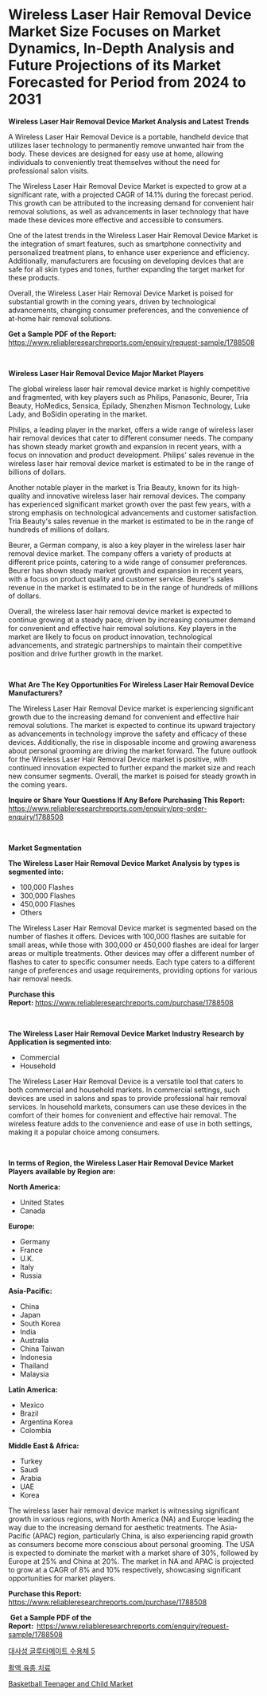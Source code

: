 <p><h1>Wireless Laser Hair Removal Device Market Size Focuses on Market Dynamics, In-Depth Analysis and Future Projections of its Market Forecasted for Period from 2024 to 2031</h1></p><p><strong>Wireless Laser Hair Removal Device Market Analysis and Latest Trends</strong></p>
<p><p>A Wireless Laser Hair Removal Device is a portable, handheld device that utilizes laser technology to permanently remove unwanted hair from the body. These devices are designed for easy use at home, allowing individuals to conveniently treat themselves without the need for professional salon visits.</p><p>The Wireless Laser Hair Removal Device Market is expected to grow at a significant rate, with a projected CAGR of 14.1% during the forecast period. This growth can be attributed to the increasing demand for convenient hair removal solutions, as well as advancements in laser technology that have made these devices more effective and accessible to consumers.</p><p>One of the latest trends in the Wireless Laser Hair Removal Device Market is the integration of smart features, such as smartphone connectivity and personalized treatment plans, to enhance user experience and efficiency. Additionally, manufacturers are focusing on developing devices that are safe for all skin types and tones, further expanding the target market for these products.</p><p>Overall, the Wireless Laser Hair Removal Device Market is poised for substantial growth in the coming years, driven by technological advancements, changing consumer preferences, and the convenience of at-home hair removal solutions.</p></p>
<p><strong>Get a Sample PDF of the Report:&nbsp;</strong> <a href="https://www.reliableresearchreports.com/enquiry/request-sample/1788508">https://www.reliableresearchreports.com/enquiry/request-sample/1788508</a></p>
<p>&nbsp;</p>
<p><strong>Wireless Laser Hair Removal Device Major Market Players</strong></p>
<p><p>The global wireless laser hair removal device market is highly competitive and fragmented, with key players such as Philips, Panasonic, Beurer, Tria Beauty, HoMedics, Sensica, Epilady, Shenzhen Mismon Technology, Luke Lady, and BoSidin operating in the market.</p><p>Philips, a leading player in the market, offers a wide range of wireless laser hair removal devices that cater to different consumer needs. The company has shown steady market growth and expansion in recent years, with a focus on innovation and product development. Philips' sales revenue in the wireless laser hair removal device market is estimated to be in the range of billions of dollars.</p><p>Another notable player in the market is Tria Beauty, known for its high-quality and innovative wireless laser hair removal devices. The company has experienced significant market growth over the past few years, with a strong emphasis on technological advancements and customer satisfaction. Tria Beauty's sales revenue in the market is estimated to be in the range of hundreds of millions of dollars.</p><p>Beurer, a German company, is also a key player in the wireless laser hair removal device market. The company offers a variety of products at different price points, catering to a wide range of consumer preferences. Beurer has shown steady market growth and expansion in recent years, with a focus on product quality and customer service. Beurer's sales revenue in the market is estimated to be in the range of hundreds of millions of dollars.</p><p>Overall, the wireless laser hair removal device market is expected to continue growing at a steady pace, driven by increasing consumer demand for convenient and effective hair removal solutions. Key players in the market are likely to focus on product innovation, technological advancements, and strategic partnerships to maintain their competitive position and drive further growth in the market.</p></p>
<p>&nbsp;</p>
<p><strong>What Are The Key Opportunities For Wireless Laser Hair Removal Device Manufacturers?</strong></p>
<p><p>The Wireless Laser Hair Removal Device market is experiencing significant growth due to the increasing demand for convenient and effective hair removal solutions. The market is expected to continue its upward trajectory as advancements in technology improve the safety and efficacy of these devices. Additionally, the rise in disposable income and growing awareness about personal grooming are driving the market forward. The future outlook for the Wireless Laser Hair Removal Device market is positive, with continued innovation expected to further expand the market size and reach new consumer segments. Overall, the market is poised for steady growth in the coming years.</p></p>
<p><strong>Inquire or Share Your Questions If Any Before Purchasing This Report:</strong> <a href="https://www.reliableresearchreports.com/enquiry/pre-order-enquiry/1788508">https://www.reliableresearchreports.com/enquiry/pre-order-enquiry/1788508</a></p>
<p>&nbsp;</p>
<p><strong>Market Segmentation</strong></p>
<p><strong>The Wireless Laser Hair Removal Device Market Analysis by types is segmented into:</strong></p>
<p><ul><li>100,000 Flashes</li><li>300,000 Flashes</li><li>450,000 Flashes</li><li>Others</li></ul></p>
<p><p>The Wireless Laser Hair Removal Device market is segmented based on the number of flashes it offers. Devices with 100,000 flashes are suitable for small areas, while those with 300,000 or 450,000 flashes are ideal for larger areas or multiple treatments. Other devices may offer a different number of flashes to cater to specific consumer needs. Each type caters to a different range of preferences and usage requirements, providing options for various hair removal needs.</p></p>
<p><strong>Purchase this Report:&nbsp;</strong><a href="https://www.reliableresearchreports.com/purchase/1788508">https://www.reliableresearchreports.com/purchase/1788508</a></p>
<p>&nbsp;</p>
<p><strong>The Wireless Laser Hair Removal Device Market Industry Research by Application is segmented into:</strong></p>
<p><ul><li>Commercial</li><li>Household</li></ul></p>
<p><p>The Wireless Laser Hair Removal Device is a versatile tool that caters to both commercial and household markets. In commercial settings, such devices are used in salons and spas to provide professional hair removal services. In household markets, consumers can use these devices in the comfort of their homes for convenient and effective hair removal. The wireless feature adds to the convenience and ease of use in both settings, making it a popular choice among consumers.</p></p>
<p>&nbsp;</p>
<p><strong>In terms of Region, the Wireless Laser Hair Removal Device Market Players available by Region are:</strong></p>
<p>
    <p> <strong> North America: </strong>
        <ul>
            <li>United States</li>
            <li>Canada</li>
        </ul>
        </p> 
    <p> <strong> Europe: </strong>
        <ul>
            <li>Germany</li>
            <li>France</li>
            <li>U.K.</li>
            <li>Italy</li>
            <li>Russia</li>
        </ul>
        </p> 
    <p> <strong> Asia-Pacific: </strong>
        <ul>
            <li>China</li>
            <li>Japan</li>
            <li>South Korea</li>
            <li>India</li>
            <li>Australia</li>
            <li>China Taiwan</li>
            <li>Indonesia</li>
            <li>Thailand</li>
            <li>Malaysia</li>
        </ul>
        </p> 
    <p> <strong> Latin America: </strong>
        <ul>
            <li>Mexico</li>
            <li>Brazil</li>
            <li>Argentina Korea</li>
            <li>Colombia</li>
        </ul>
        </p> 
    <p> <strong> Middle East & Africa: </strong>
        <ul>
            <li>Turkey</li>
            <li>Saudi</li>
            <li>Arabia</li>
            <li>UAE</li>
            <li>Korea</li>
        </ul>
    </p>
    </p>
<p><p>The wireless laser hair removal device market is witnessing significant growth in various regions, with North America (NA) and Europe leading the way due to the increasing demand for aesthetic treatments. The Asia-Pacific (APAC) region, particularly China, is also experiencing rapid growth as consumers become more conscious about personal grooming. The USA is expected to dominate the market with a market share of 30%, followed by Europe at 25% and China at 20%. The market in NA and APAC is projected to grow at a CAGR of 8% and 10% respectively, showcasing significant opportunities for market players.</p></p>
<p><strong>Purchase this Report: </strong><a href="https://www.reliableresearchreports.com/purchase/1788508">https://www.reliableresearchreports.com/purchase/1788508</a></p>
<p>&nbsp;<strong>Get a Sample PDF of the Report:&nbsp;&nbsp;</strong><a href="https://www.reliableresearchreports.com/enquiry/request-sample/1788508">https://www.reliableresearchreports.com/enquiry/request-sample/1788508</a></p>
<p><strong></strong></p>
<p><p><a href="https://github.com/vsoq0zknh59/Market-Research-Report-List-1/blob/main/31342436268.md">대사성 글루타메이트 수용체 5</a></p><p><a href="https://github.com/Tristiarton768456/Market-Research-Report-List-1/blob/main/10569396269.md">활액 육종 치료</a></p><p><a href="https://github.com/Whitneyboyettebo9kiw7yr13/Market-Research-Report-List-1/blob/main/basketball-teenager-and-child-market.md">Basketball Teenager and Child Market</a></p></p>
